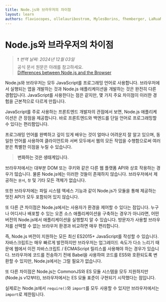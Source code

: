 ```yaml
---
title: Node.js와 브라우저의 차이점
layout: learn
authors: flaviocopes, ollelauribostrom, MylesBorins, fhemberger, LaRuaNa, ahmadawais, karlhorky
---
```


# Node.js와 브라우저의 차이점
> ❗️ *번역 날짜: 2024년 12월 03일* <br>
> 공식 문서 원문은 아래를 참고하세요.<br>
> [Differences between Node.js and the Browser](https://nodejs.org/en/learn/getting-started/differences-between-nodejs-and-the-browser)

Node.js와 브라우저는 모두 JavaScript를 프로그래밍 언어로 사용합니다. 브라우저에서 실행되는 앱을 개발하는 것과 Node.js 애플리케이션을 개발하는 것은 완전히 다른 경험입니다. JavaScript를 사용한다는 점은 같지만, 몇 가지 주요 차이점이 이러한 경험을 근본적으로 다르게 만듭니다.

JavaScript를 주로 사용하는 프론트엔드 개발자의 관점에서 보면, Node.js 애플리케이션은 큰 장점을 제공합니다. 바로 프론트엔드와 백엔드를 단일 언어로 프로그래밍할 수 있다는 편리함입니다.

프로그래밍 언어를 완벽하고 깊이 있게 배우는 것이 얼마나 어려운지 잘 알고 있으며, 동일한 언어를 사용하여 클라이언트와 서버 모두에서 웹의 모든 작업을 수행함으로써 여러분은 특별한 이점을 누릴 수 있습니다.

> **변화하는 것은 생태계입니다.**

브라우저에서는 대부분 DOM 또는 쿠키와 같은 다른 웹 플랫폼 API와 상호 작용하는 경우가 많습니다. 물론 Node.js에는 이러한 것들이 존재하지 않습니다. 브라우저에서 제공하는 `문서`, `창` 및 기타 모든 객체가 없습니다.

또한 브라우저에는 파일 시스템 액세스 기능과 같이 Node.js가 모듈을 통해 제공하는 멋진 API가 모두 포함되어 있지 않습니다.

또 다른 큰 차이점은 Node.js에서는 사용자가 환경을 제어할 수 있다는 점입니다. 누구나 어디서나 배포할 수 있는 오픈 소스 애플리케이션을 구축하는 경우가 아니라면, 어떤 버전의 Node.js에서 애플리케이션을 실행할지 알 수 있습니다. 방문자가 사용할 브라우저를 선택할 수 없는 브라우저 환경과 비교하면 매우 편리합니다.

즉, Node.js 버전이 지원하는 모든 최신 ES2015+ JavaScript를 작성할 수 있습니다. 자바스크립트는 매우 빠르게 발전하지만 브라우저는 업그레이드 속도가 다소 느리기 때문에 웹에서 이전 자바스크립트 / ECMAScript 릴리스를 사용해야 하는 경우가 있습니다. 브라우저에 코드를 전송하기 전에 Babel을 사용하여 코드를 ES5와 호환되도록 변환할 수 있지만, Node.js에서는 그럴 필요가 없습니다.

또 다른 차이점은 Node.js는 CommonJS와 ES 모듈 시스템을 모두 지원하지만(Node.js v12부터), 브라우저에서는 ES 모듈 표준이 구현되기 시작했다는 점입니다.

실제로는 Node.js에서 `require()`와 `import`를 모두 사용할 수 있지만 브라우저에서는 `import`로 제한됩니다.
